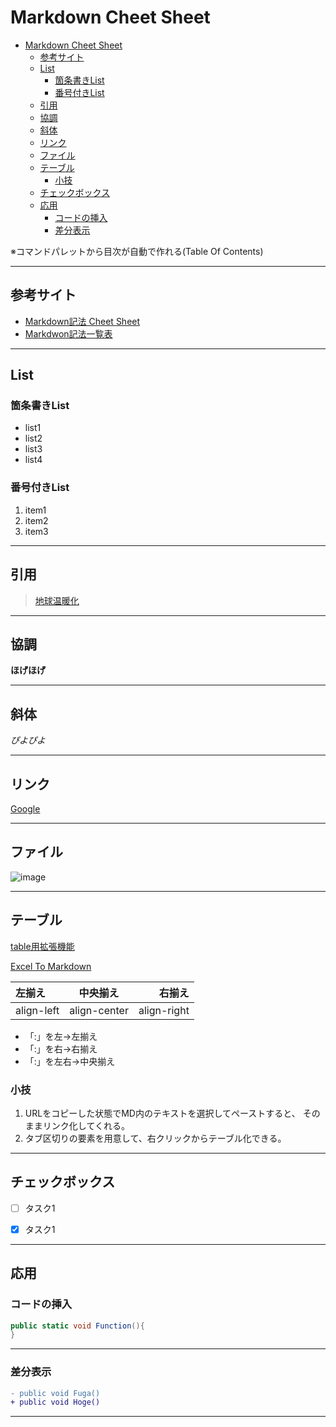 # <span style = "colo:red;">Markdown Cheet Sheet</span>

- [Markdown Cheet Sheet](#markdown-cheet-sheet)
  - [参考サイト](#参考サイト)
  - [List](#list)
    - [箇条書きList](#箇条書きlist)
    - [番号付きList](#番号付きlist)
  - [引用](#引用)
  - [協調](#協調)
  - [斜体](#斜体)
  - [リンク](#リンク)
  - [ファイル](#ファイル)
  - [テーブル](#テーブル)
    - [小技](#小技)
  - [チェックボックス](#チェックボックス)
  - [応用](#応用)
    - [コードの挿入](#コードの挿入)
    - [差分表示](#差分表示)

※コマンドパレットから目次が自動で作れる(Table Of Contents)


---
## 参考サイト
- [Markdown記法 Cheet Sheet](https://qiita.com/Qiita/items/c686397e4a0f4f11683d)
- [Markdwon記法一覧表](https://qiita.com/kamorits/items/6f342da395ad57468ae3)

---
## List
### 箇条書きList
- list1
- list2
- list3
- list4
  
### 番号付きList
1. item1
2. item2
3. item3
---
## 引用
> [地球温暖化](https://ja.wikipedia.org/wiki/%E5%9C%B0%E7%90%83%E6%B8%A9%E6%9A%96%E5%8C%96)

---
## 協調
**ほげほげ**  

---
## 斜体
*ぴよぴよ*

---
## リンク

[Google](https://google.com)

---
## ファイル

![image](img01.png)

---
## テーブル

[table用拡張機能](https://marketplace.visualstudio.com/items?itemName=TakumiI.markdowntable)

[Excel To Markdown](https://marketplace.visualstudio.com/items?itemName=TakumiI.markdowntable)

|左揃え|中央揃え|右揃え|
|:---|:---:|--:|
|align-left|align-center|align-right|

- 「:」を左→左揃え
- 「:」を右→右揃え
- 「:」を左右→中央揃え

### 小技
1. URLをコピーした状態でMD内のテキストを選択してペーストすると、
そのままリンク化してくれる。
2. タブ区切りの要素を用意して、右クリックからテーブル化できる。

---
## チェックボックス

- [ ] タスク1

- [x] タスク1

---
## 応用
### コードの挿入

```csharp
public static void Function(){
}
```
---
### 差分表示
```diff
- public void Fuga()
+ public void Hoge()
```
---
